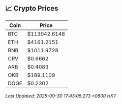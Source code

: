## 📈 Crypto Prices

| Coin | Price |
| ---- | ----- |
| BTC | $113042.6148 |
| ETH | $4161.2151 |
| BNB | $1011.9728 |
| CRV | $0.6662 |
| ARB | $0.4083 |
| OKB | $189.1109 |
| DOGE | $0.2302 |

_Last Updated: 2025-09-30 17:43:05.273 +0800 HKT_
